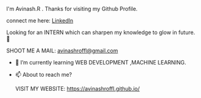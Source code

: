 
I'm   Avinash.R .
Thanks for visiting my Github Profile.

connect me here:
[LinkedIn](https://www.linkedin.com/in/avinashrofficial/) 


Looking for an INTERN which can sharpen my knowledge to glow in future. 👋

SHOOT ME A MAIL: avinashroffl@gmail.com 


- 🌱 I’m currently learning
  WEB DEVELOPMENT ,MACHINE LEARNING.

- 📫 About to reach me?

  VISIT MY WEBSITE: https://avinashroffl.github.io/
  
